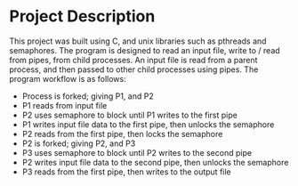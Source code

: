 # Project Description
This project was built using C, and unix libraries such as pthreads and semaphores. The program is designed to read an input file, write to / read from pipes, from child processes. An input file is read from a parent process, and then passed to other child processes using pipes. The program workflow is as follows:
* Process is forked; giving P1, and P2
* P1 reads from input file
* P2 uses semaphore to block until P1 writes to the first pipe
* P1 writes input file data to the first pipe, then unlocks the semaphore
* P2 reads from the first pipe, then locks the semaphore
* P2 is forked; giving P2, and P3
* P3 uses semaphore to block until P2 writes to the second pipe
* P2 writes input file data to the second pipe, then unlocks the semaphore
* P3 reads from the first pipe, then writes to the output file
